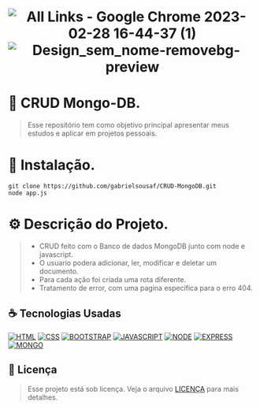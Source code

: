 
<h1 align="center" width:100%>

![All Links - Google Chrome 2023-02-28 16-44-37 (1)](https://user-images.githubusercontent.com/121953504/221963714-fbe6abb3-9fd3-4820-baf9-77b9e13f6fc4.gif)
![Design_sem_nome-removebg-preview](https://user-images.githubusercontent.com/121953504/221966088-187c726a-decb-4f2e-8bb2-4666026e81a5.png)


# 📱 CRUD Mongo-DB.
> Esse repositório tem como objetivo principal apresentar meus estudos e aplicar em projetos pessoais. 

# 📎 Instalação.

	git clone https://github.com/gabrielsousaf/CRUD-MongoDB.git
	node app.js

# ⚙ Descrição do Projeto.
> * CRUD feito com o Banco de dados MongoDB junto com node e javascript.
> * O usuario podera adicionar, ler, modificar e deletar um documento.
> * Para cada ação foi criada uma rota diferente.
> * Tratamento de error, com uma pagina especifica para o erro 404.

## ☕ Tecnologias Usadas
[![HTML](https://img.shields.io/badge/HTML5-E34F26?style=for-the-badge&logo=html5&logoColor=white)](#)
[![CSS](https://img.shields.io/badge/CSS3-1572B6?style=for-the-badge&logo=css3&logoColor=white)](#)
[![BOOTSTRAP](https://img.shields.io/badge/Bootstrap-563D7C?style=for-the-badge&logo=bootstrap&logoColor=white)](#)
[![JAVASCRIPT](https://img.shields.io/badge/JavaScript-323330?style=for-the-badge&logo=javascript&logoColor=F7DF1E)](#)
[![NODE](https://img.shields.io/badge/Node.js-43853D?style=for-the-badge&logo=node.js&logoColor=white)](#)
[![EXPRESS](https://img.shields.io/badge/Express.js-404D59?style=for-the-badge)](#)
[![MONGO](https://img.shields.io/badge/MongoDB-4EA94B?style=for-the-badge&logo=mongodb&logoColor=white)](#)

## 📝 Licença

> Esse projeto está sob licença. Veja o arquivo [LICENÇA](LICENSE) para mais detalhes.

